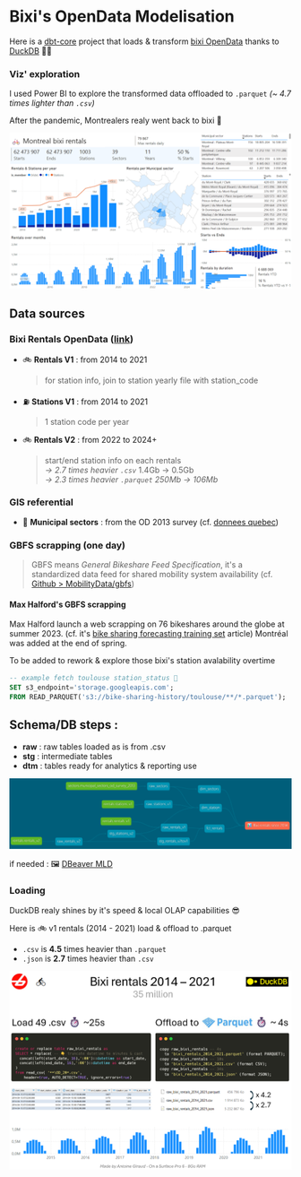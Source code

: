 
# Bixi's OpenData Modelisation

Here is a [dbt-core](https://github.com/dbt-labs/dbt-core) project that loads & transform [bixi OpenData](https://bixi.com/fr/donnees-ouvertes/) thanks to [DuckDB](https://duckdb.org/) 🦆🚀

### Viz' exploration

I used Power BI to explore the transformed data offloaded to `.parquet` *(~ 4.7 times lighter than `.csv`)*

After the pandemic, Montrealers realy went back to bixi 🥳

![Explore Montréal bixi rentals with Power BI](./montreal_bixi_rentals.png)

## Data sources

### Bixi Rentals OpenData ([link](https://bixi.com/fr/donnees-ouvertes/))

- 🚲 **Rentals V1** : from 2014 to 2021
  > for station info, join to station
      yearly file with station_code
- ⛽ **Stations V1** : from 2014 to 2021
  > 1 station code per year
- 🚲 **Rentals V2** : from 2022 to 2024+
  > start/end station info on each rentals\
  *-> 2.7 times heavier `.csv`* 1.4Gb -> 0.5Gb\
  *-> 2.3 times heavier `.parquet` 250Mb -> 106Mb*

### GIS referential

- 🧭 **Municipal sectors** : from the OD 2013 survey (cf. [donnees quebec](https://www.donneesquebec.ca/recherche/dataset/artm-secteurs-municipaux-od13/resource/95ab084b-727e-4322-9433-0fed7baa690d))

### GBFS scrapping (one day)

> GBFS means *General Bikeshare Feed Specification*, it's a standardized data feed for shared mobility system availability (cf. [Github > MobilityData/gbfs](https://github.com/MobilityData/gbfs))

#### Max Halford's GBFS scrapping

Max Halford launch a web scrapping on 76 bikeshares around the globe at summer 2023. (cf. it's [bike sharing forecasting training set](https://maxhalford.github.io/blog/bike-sharing-forecasting-training-set/) article)
Montréal was added at the end of spring.

To be added to rework & explore those bixi's station avalability overtime

```sql
-- example fetch toulouse station_status 🦆
SET s3_endpoint='storage.googleapis.com';
FROM READ_PARQUET('s3://bike-sharing-history/toulouse/**/*.parquet');
```

## Schema/DB steps :

- **raw** : raw tables loaded as is from .csv
- **stg** : intermediate tables
- **dtm** : tables ready for analytics & reporting use

![dbt lineage](./dbt_lineage.png)

if needed : 🖼 [DBeaver MLD](./dbeaver_table_mld.png)

### Loading

DuckDB realy shines by it's speed & local OLAP capabilities 😎

Here is 🚲 v1 rentals (2014 - 2021) load & offload to .parquet
- `.csv` is **4.5** times heavier than `.parquet`
- `.json` is **2.7** times heavier than `.csv`

![bixi rentals loading with DuckDB 🚀🦆](./load_and_offload.png)

